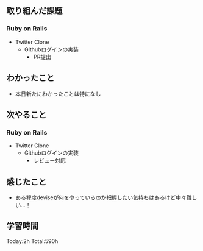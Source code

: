 ## 取り組んだ課題
### Ruby on Rails
- Twitter Clone
  - Githubログインの実装
    - PR提出
## わかったこと
- 本日新たにわかったことは特になし
## 次やること
### Ruby on Rails
- Twitter Clone
  - Githubログインの実装
    - レビュー対応
## 感じたこと
- ある程度deviseが何をやっているのか把握したい気持ちはあるけど中々難しい...！
## 学習時間
Today:2h Total:590h